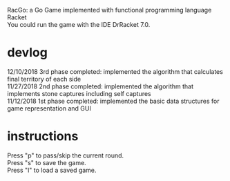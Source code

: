 RacGo: a Go Game implemented with functional programming language Racket\
You could run the game with the IDE DrRacket 7.0.

# devlog
12/10/2018 3rd phase completed: implemented the algorithm that calculates final territory of each side\
11/27/2018 2nd phase completed: implemented the algorithm that implements stone captures including self captures\
11/12/2018 1st phase completed: implemented the basic data structures for game representation and GUI

# instructions
Press "p" to pass/skip the current round.  
Press "s" to save the game.  
Press "l" to load a saved game.   
